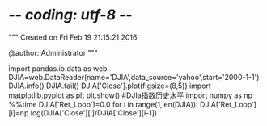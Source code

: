# -*- coding: utf-8 -*-
"""
Created on Fri Feb 19 21:15:21 2016

@author: Administrator
"""

import pandas.io.data as web
DJIA=web.DataReader(name='DJIA',data_source='yahoo',start='2000-1-1')
DJIA.info()
DJIA.tail()
DJIA['Close'].plot(figsize=(8,5))
import matplotlib.pyplot as plt
plt.show()
#DJIa指数历史水平
import numpy as np
%%time
DJIA['Ret_Loop']=0.0
for i in range(1,len(DJIA)):
    DJIA['Ret_Loop'][i]=np.log(DJIA['Close'][i]/DJIA['Close'][i-1])

